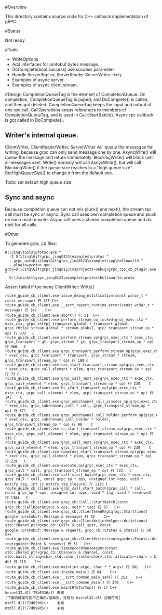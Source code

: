 
#Overview

This directory contains source code for C++ callback implementation of gRPC.

#Status

Not ready

#Todo
* WriteOptions
* Add interfaces for protobuf bytes message.
* DoComplete(bool success) use success parameter.
* Handle ServerReplier, ServerReader ServerWriter likely.
* Examples of async server.
* Examples of async client stream.

#Design
CompletionQueueTag is the element of CompletionQueue.
On completion, CompletionQueueTag is poped, and DoComplete() is called,
and then got deleted.
CompletionQueueTag keeps the input and output of one rpc call.
CallOperations keeps references to members of CompletionQueueTag, and is 
used in Call::StartBatch().
Async rpc callback is got called in DoComplete().

## Writer's internal queue.
ClientWriter, ClientReaderWriter, ServerWriter will queue the messages for writing,
because grpc can only send message one by one.
AsyncWrite() will queue the message and return immediately.
BlockingWrite() will block until all messages sent.
Write() normaly will call AsnycWrite(), but will call BlockingWrite()
 if the queue size reaches to a "high queue size".
SetHighQueueSize() to change it from the default one. 

Todo: set default high queue size

## Sync and async
Because completion queue can not mix pluck() and next(), the stream rpc call must be sync or async.
Sync call uses own completion queue and pluck on each read or write.
Async call uses a shared completion queue and do next for all calls.

#Other
 
To generate grpc_cb files:
```
D:\Jinq\tools\protoc.exe ^
  -I D:\Jinq\Git\grpc_jinq0123\examples\protos ^
  --grpc_out=D:\Jinq\Git\grpc_jinq0123\examples\cpp\helloworld ^
  --plugin=protoc-gen-grpc=D:\Jinq\Git\grpc_jinq0123\vsprojects\Debug\grpc_cpp_cb_plugin.exe ^
  D:\Jinq\Git\grpc_jinq0123\examples\protos\helloworld.proto
```

Assert failed if too many ClientWriter::Write()

 	route_guide_cb_client.exe!issue_debug_notification(const wchar_t * const message) 行 125	C++
 	route_guide_cb_client.exe!__acrt_report_runtime_error(const wchar_t * message) 行 142	C++
 	route_guide_cb_client.exe!abort() 行 51	C++
	route_guide_cb_client.exe!perform_stream_op_locked(grpc_exec_ctx * exec_ctx, grpc_chttp2_transport_global * transport_global, grpc_chttp2_stream_global * stream_global, grpc_transport_stream_op * op) 行 833	C
 	route_guide_cb_client.exe!perform_stream_op(grpc_exec_ctx * exec_ctx, grpc_transport * gt, grpc_stream * gs, grpc_transport_stream_op * op) 行 906	C
 	route_guide_cb_client.exe!grpc_transport_perform_stream_op(grpc_exec_ctx * exec_ctx, grpc_transport * transport, grpc_stream * stream, grpc_transport_stream_op * op) 行 100	C
 	route_guide_cb_client.exe!con_start_transport_stream_op(grpc_exec_ctx * exec_ctx, grpc_call_element * elem, grpc_transport_stream_op * op) 行 73	C
 	route_guide_cb_client.exe!grpc_call_next_op(grpc_exec_ctx * exec_ctx, grpc_call_element * elem, grpc_transport_stream_op * op) 行 230	C
 	route_guide_cb_client.exe!hc_start_transport_op(grpc_exec_ctx * exec_ctx, grpc_call_element * elem, grpc_transport_stream_op * op) 行 142	C
 	route_guide_cb_client.exe!grpc_subchannel_call_process_op(grpc_exec_ctx * exec_ctx, grpc_subchannel_call * call, grpc_transport_stream_op * op) 行 671	C
 	route_guide_cb_client.exe!grpc_subchannel_call_holder_perform_op(grpc_exec_ctx * exec_ctx, grpc_subchannel_call_holder * holder, grpc_transport_stream_op * op) 行 98	C
 	route_guide_cb_client.exe!cc_start_transport_stream_op(grpc_exec_ctx * exec_ctx, grpc_call_element * elem, grpc_transport_stream_op * op) 行 110	C
 	route_guide_cb_client.exe!grpc_call_next_op(grpc_exec_ctx * exec_ctx, grpc_call_element * elem, grpc_transport_stream_op * op) 行 230	C
 	route_guide_cb_client.exe!compress_start_transport_stream_op(grpc_exec_ctx * exec_ctx, grpc_call_element * elem, grpc_transport_stream_op * op) 行 229	C
 	route_guide_cb_client.exe!execute_op(grpc_exec_ctx * exec_ctx, grpc_call * call, grpc_transport_stream_op * op) 行 722	C
 	route_guide_cb_client.exe!call_start_batch(grpc_exec_ctx * exec_ctx, grpc_call * call, const grpc_op * ops, unsigned int nops, void * notify_tag, int is_notify_tag_closure) 行 1338	C
 	route_guide_cb_client.exe!grpc_call_start_batch(grpc_call * call, const grpc_op * ops, unsigned int nops, void * tag, void * reserved) 行 1384	C
 	route_guide_cb_client.exe!grpc_cb::Call::StartBatch(const grpc_cb::CallOperations & ops, void * tag) 行 57	C++
 	route_guide_cb_client.exe!grpc_cb::ClientSendMsgCqTag::Start(const google::protobuf::Message & message) 行 32	C++
 	route_guide_cb_client.exe!grpc_cb::ClientWriterHelper::Write(const std::shared_ptr<grpc_cb::Call> & call_sptr, const google::protobuf::Message & request, grpc_cb::Status & status) 行 28	C++
 	route_guide_cb_client.exe!grpc_cb::ClientWriter<routeguide::Point>::Write(const routeguide::Point & request) 行 31	C++
 	route_guide_cb_client.exe!TimeRecordRouteAsync(const std::shared_ptr<grpc_cb::Channel> & channel, const std::basic_string<char,std::char_traits<char>,std::allocator<char> > & db) 行 315	C++
 	route_guide_cb_client.exe!main(int argc, char * * argv) 行 381	C++
 	route_guide_cb_client.exe!invoke_main() 行 64	C++
 	route_guide_cb_client.exe!__scrt_common_main_seh() 行 253	C++
 	route_guide_cb_client.exe!__scrt_common_main() 行 296	C++
 	route_guide_cb_client.exe!mainCRTStartup() 行 17	C++
 	kernel32.dll!75b5336a()	未知
 	[下面的框架可能不正确和/或缺失，没有为 kernel32.dll 加载符号]	
 	ntdll.dll!77d09902()	未知
 	ntdll.dll!77d098d5()	未知
